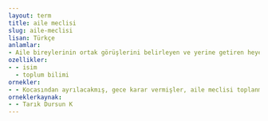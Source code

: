 ```yaml
---
layout: term
title: aile meclisi
slug: aile-meclisi
lisan: Türkçe
anlamlar:
- Aile bireylerinin ortak görüşlerini belirleyen ve yerine getiren heyet
ozellikler:
- - isim
  - toplum bilimi
ornekler:
- - Kocasından ayrılacakmış, gece karar vermişler, aile meclisi toplanmış.
orneklerkaynak:
- - Tarık Dursun K
---
```


